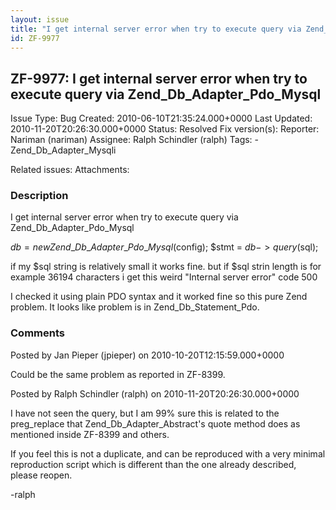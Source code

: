 ```yaml
---
layout: issue
title: "I get internal server error when try to execute query via Zend_Db_Adapter_Pdo_Mysql"
id: ZF-9977
---
```


ZF-9977: I get internal server error when try to execute query via Zend\_Db\_Adapter\_Pdo\_Mysql
------------------------------------------------------------------------------------------------

 Issue Type: Bug Created: 2010-06-10T21:35:24.000+0000 Last Updated: 2010-11-20T20:26:30.000+0000 Status: Resolved Fix version(s): 
 Reporter:  Nariman (nariman)  Assignee:  Ralph Schindler (ralph)  Tags: - Zend\_Db\_Adapter\_Mysqli
 
 Related issues: 
 Attachments: 
### Description

I get internal server error when try to execute query via Zend\_Db\_Adapter\_Pdo\_Mysql

$db = new Zend\_Db\_Adapter\_Pdo\_Mysql($config); $stmt = $db->query($sql);

if my $sql string is relatively small it works fine. but if $sql strin length is for example 36194 characters i get this weird "Internal server error" code 500

I checked it using plain PDO syntax and it worked fine so this pure Zend problem. It looks like problem is in Zend\_Db\_Statement\_Pdo.

 

 

### Comments

Posted by Jan Pieper (jpieper) on 2010-10-20T12:15:59.000+0000

Could be the same problem as reported in ZF-8399.

 

 

Posted by Ralph Schindler (ralph) on 2010-11-20T20:26:30.000+0000

I have not seen the query, but I am 99% sure this is related to the preg\_replace that Zend\_Db\_Adapter\_Abstract's quote method does as mentioned inside ZF-8399 and others.

If you feel this is not a duplicate, and can be reproduced with a very minimal reproduction script which is different than the one already described, please reopen.

-ralph

 

 